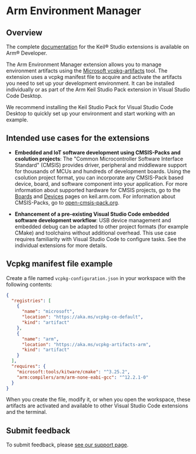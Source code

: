 # Arm Environment Manager

## Overview

The complete [documentation](https://developer.arm.com/documentation/108029/latest/Extension-pack-and-extensions) for the Keil® Studio extensions is available on Arm® Developer.

The Arm Environment Manager extension allows you to manage environment artifacts using the [Microsoft vcpkg-artifacts](https://github.com/microsoft/vcpkg-tool) tool. The extension uses a vcpkg manifest file to acquire and activate the artifacts you need to set up your development environment. It can be installed individually or as part of the Arm Keil Studio Pack extension in Visual Studio Code Desktop.

We recommend installing the Keil Studio Pack for Visual Studio Code Desktop to quickly set up your environment and start working with an example.

## Intended use cases for the extensions

- **Embedded and IoT software development using CMSIS-Packs and csolution projects**: The "Common Microcontroller Software Interface Standard" (CMSIS) provides driver, peripheral and middleware support for thousands of MCUs and hundreds of development boards. Using the csolution project format, you can incorporate any CMSIS-Pack based device, board, and software component into your application. For more information about supported hardware for CMSIS projects, go to the [Boards](https://www.keil.arm.com/boards/) and [Devices](https://www.keil.arm.com/devices/) pages on keil.arm.com. For information about CMSIS-Packs, go to [open-cmsis-pack.org](https://www.open-cmsis-pack.org/index.html).

- **Enhancement of a pre-existing Visual Studio Code embedded software development workflow**: USB device management and embedded debug can be adapted to other project formats (for example CMake) and toolchains without additional overhead. This use case requires familiarity with Visual Studio Code to configure tasks. See the individual extensions for more details.

## Vcpkg manifest file example

Create a file named `vcpkg-configuration.json` in your workspace with the following contents:

```json
{
  "registries": [
    {
      "name": "microsoft",
      "location": "https://aka.ms/vcpkg-ce-default",
      "kind": "artifact"
    },
    {
      "name": "arm",
      "location": "https://aka.ms/vcpkg-artifacts-arm",
      "kind": "artifact"
    }
  ],
  "requires": {
    "microsoft:tools/kitware/cmake": "^3.25.2",
    "arm:compilers/arm/arm-none-eabi-gcc": "^12.2.1-0"
  }
}
```

When you create the file, modify it, or when you open the workspace, these artifacts are activated and available to other Visual Studio Code extensions and the terminal.

## Submit feedback

To submit feedback, please [see our support page](https://www.keil.arm.com/support/#:~:text=Installing%20the%20Tools).
